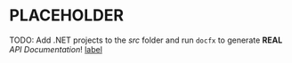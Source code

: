 # PLACEHOLDER
TODO: Add .NET projects to the *src* folder and run `docfx` to generate **REAL** *API Documentation*!
[label](http://example.com)
